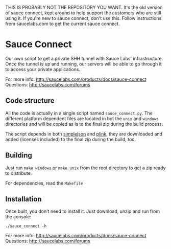 THIS IS PROBABLY NOT THE REPOSITORY YOU WANT.
It's the old version of sauce connect, kept around to help support the customers
who are still using it.  If you're new to sauce connect, don't use this.  Follow
instructions from saucelabs.com to get the current sauce connect.



Sauce Connect
=============

Our own script to get a private SHH tunnel with Sauce Labs' infrastructure.
Once the tunnel is up and running, our servers will be able to go through it to
access your private applications.

For more info: http://saucelabs.com/products/docs/sauce-connect<br />
Questions: http://saucelabs.com/forums

Code structure
--------------

All the code is actually in a single script named `sauce_connect.py`.  The
different platform dependent files are located in bot the `unix` and `windows`
directories and will be copied as is to the final zip during the build process.

The script depends in both
[simplejson](http://pypi.python.org/pypi/simplejson/) and
[plink](http://www.chiark.greenend.org.uk/~sgtatham/putty/), they are
downloaded and added (licenses included) to the final zip during the build,
too.

Building
--------

Just run `make windows` or `make unix` from the root directory to get a zip
ready to distribute.

For dependencies, read the `Makefile`

Installation
------------

Once built, you don't need to install it. Just download, unzip and run from the
console:

    ./sauce_connect -h


For more info: http://saucelabs.com/products/docs/sauce-connect<br />
Questions: http://saucelabs.com/forums
